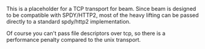 
This is a placeholder for a TCP transport for beam. Since beam is designed to be compatible with SPDY/HTTP2,
most of the heavy lifting can be passed directly to a standard spdy/http2 implementation.

Of course you can't pass file descriptors over tcp, so there is a performance penalty compared to the unix transport.
